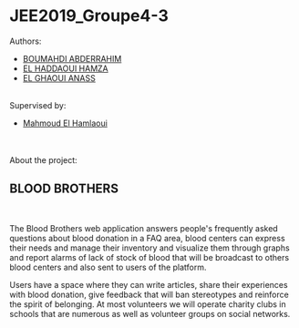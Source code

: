 # JEE2019_Groupe4-3
Authors: 
<ul>
	<li>
		<a href="https://www.linkedin.com/in/abdo-boumahdi/">BOUMAHDI ABDERRAHIM</a>
	</li>
	<li>
		<a href="https://www.linkedin.com/in/hamza-el-haddaoui-687a3314b/">EL HADDAOUI HAMZA</a>
	</li>
	<li>
		<a href="https://www.linkedin.com/in/anas-el-ghaoui-690326115/">EL GHAOUI ANASS</a>
	</li>
</ul>
<br>
Supervised by: 
<ul>
	<li>
		<a href="https://www.linkedin.com/in/mahmoud-el-hamlaoui-466b8617/">Mahmoud El Hamlaoui</a>
	</li>
</ul>

<br><br>
About the project: 
<h2>BLOOD BROTHERS</h2>
<br>
<p>
The Blood Brothers web application answers people's frequently asked questions about blood donation in a FAQ area, blood centers can express their needs and manage their inventory and visualize them through graphs and report alarms of lack of stock of blood that will be broadcast to others blood centers and also sent to users of the platform.

Users have a space where they can write articles, share their experiences with blood donation, give feedback that will ban stereotypes and reinforce the spirit of belonging. At most volunteers we will operate charity clubs in schools that are numerous as well as volunteer groups on social networks.

</p>

